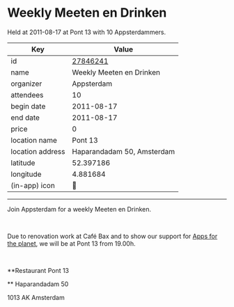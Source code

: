 # Weekly Meeten en Drinken
Held at 2011-08-17 at Pont 13 with 10 Appsterdammers.
        
|Key|Value
|---|---|
|id|[27846241](https://www.meetup.com/appsterdam/events/27846241/)|
|name|Weekly Meeten en Drinken|
|organizer|Appsterdam|
|attendees|10|
|begin date|2011-08-17|
|end date|2011-08-17|
|price|0|
|location name|Pont 13|
|location address|Haparandadam 50, Amsterdam|
|latitude|52.397186|
|longitude|4.881684|
|(in-app) icon|🍺|

---

Join Appsterdam for a weekly Meeten en Drinken.

 

Due to renovation work at Café Bax and to show our support for [Apps for the planet](http://appsfortheplanet.org/), we will be at Pont 13 from 19.00h.

 

**Restaurant Pont 13

** Haparandadam 50

1013 AK Amsterdam

 

 

 



